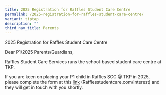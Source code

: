```yaml
---
title: 2025 Registration for Raffles Student Care Centre
permalink: /2025-registration-for-raffles-student-care-centre/
variant: tiptap
description: ""
third_nav_title: Parents
---
```

<p>2025 Registration for Raffles Student Care Centre</p>
<p></p>
<p>Dear P1/2025 Parents/Guardians,</p>
<p>Raffles Student Care Services runs the school-based student care centre
at TKP.</p>
<p>If you are keen on placing your P1 child in Raffles SCC @ TKP in 2025,
please complete the form at this <a href="Rafflesstudentcare.com/Interest" rel="noopener noreferrer nofollow" target="_blank">link</a> (<a rel="noopener noreferrer nofollow" target="_blank">Rafflesstudentcare.com/Interest</a>)
and they will get in touch with you shortly.</p>